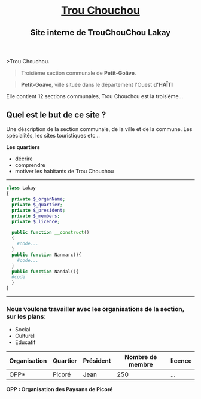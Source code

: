 <header>
 
# [Trou Chouchou]()
## Site interne de TrouChouChou Lakay
</header>
<main>
>Trou Chouchou.

>Troisième section communale de **Petit-Goâve**.

>**Petit-Goâve**, ville située dans le département l'Ouest **d'HAÏTI**

Elle contient 12 sections communales, Trou Chouchou est la troisième...

## Quel est le but de ce site ?

Une déscription de la section communale, de la ville et de la commune.
Les spécialités, les sites touristiques etc...

**Les quartiers**
  * décrire
  * comprendre
  * motiver les habitants de Trou Chouchou

--------------------------------------------------------
```php
class Lakay
{
  private $_organName;
  private $_quartier;
  private $_president;
  private $_members;
  private $_licence;
  
  public function __construct()
  {
    #code...
  }
  public function Nanmarc(){
    #code...
  }
  public function Nandal(){
  #code
  }
}
```


--------------------------------------------------------

### Nous voulons travailler avec les organisations de la section, sur les plans:

 * Social
 * Culturel
 * Educatif

Organisation | Quartier | Président | Nombre de membre | licence|
-------------|----------|-----------|-----------------|---------|
OPP*          | Picoré   | Jean      | 250             | ... 

**OPP : Organisation des Paysans de Picoré**
</main>
